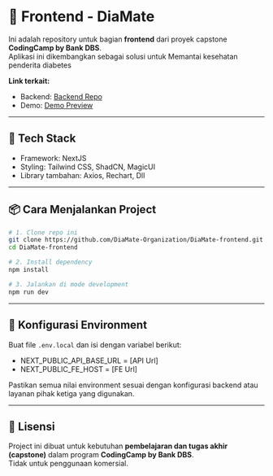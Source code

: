 # 📱 Frontend - DiaMate

Ini adalah repository untuk bagian **frontend** dari proyek capstone **CodingCamp by Bank DBS**.  
Aplikasi ini dikembangkan sebagai solusi untuk Memantai kesehatan penderita diabetes

**Link terkait:**  
- Backend: [Backend Repo](https://github.com/DiaMate-Organization/diamate-be)  
- Demo: [Demo Preview](https://diamate-fe.vercel.app)

---

## 🚀 Tech Stack

- Framework: NextJS
- Styling: Tailwind CSS, ShadCN, MagicUI
- Library tambahan: Axios, Rechart, Dll

---

## 📦 Cara Menjalankan Project

```bash
# 1. Clone repo ini
git clone https://github.com/DiaMate-Organization/DiaMate-frontend.git
cd DiaMate-frontend

# 2. Install dependency
npm install

# 3. Jalankan di mode development
npm run dev
```

---

## 🔐 Konfigurasi Environment

Buat file `.env.local` dan isi dengan variabel berikut:

- NEXT_PUBLIC_API_BASE_URL = [API Url]
- NEXT_PUBLIC_FE_HOST = [FE Url]

Pastikan semua nilai environment sesuai dengan konfigurasi backend atau layanan pihak ketiga yang digunakan.

---


## 📄 Lisensi

Project ini dibuat untuk kebutuhan **pembelajaran dan tugas akhir (capstone)** dalam program **CodingCamp by Bank DBS**.  
Tidak untuk penggunaan komersial. 

